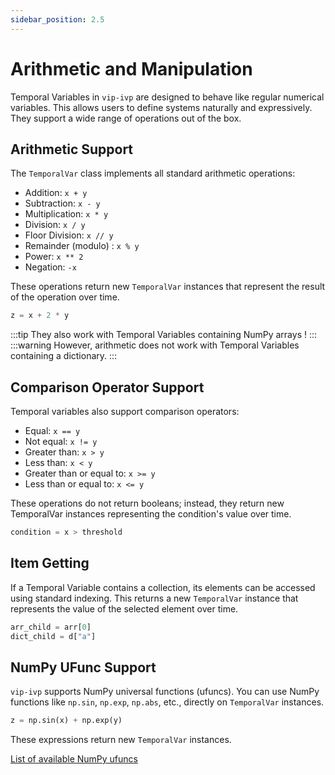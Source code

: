 ```yaml
---
sidebar_position: 2.5
---
```


# Arithmetic and Manipulation

Temporal Variables in `vip-ivp` are designed to behave like regular numerical variables. This allows users to define systems naturally and expressively. They support a wide range of operations out of the box.

## Arithmetic Support

The `TemporalVar` class implements all standard arithmetic operations:

- Addition: `x + y`
- Subtraction: `x - y`
- Multiplication: `x * y`
- Division: `x / y`
- Floor Division: `x // y`
- Remainder (modulo) : `x % y`
- Power: `x ** 2`
- Negation: `-x`

These operations return new `TemporalVar` instances that represent the result of the operation over time.

```python
z = x + 2 * y
```

:::tip
They also work with Temporal Variables containing NumPy arrays !
:::
:::warning
However, arithmetic does not work with Temporal Variables containing a dictionary.
:::

## Comparison Operator Support

Temporal variables also support comparison operators:

- Equal: `x == y`
- Not equal: `x != y`
- Greater than: `x > y`
- Less than: `x < y`
- Greater than or equal to: `x >= y`
- Less than or equal to: `x <= y`

These operations do not return booleans; instead, they return new TemporalVar instances representing the condition's value over time.

```python
condition = x > threshold
```

## Item Getting

If a Temporal Variable contains a collection, its elements can be accessed using standard indexing. This returns a new `TemporalVar` instance that represents the value of the selected element over time.

```python
arr_child = arr[0]
dict_child = d["a"]
```

## NumPy UFunc Support

`vip-ivp` supports NumPy universal functions (ufuncs). You can use NumPy functions like `np.sin`, `np.exp`, `np.abs`, etc., directly on `TemporalVar` instances.

```python
z = np.sin(x) + np.exp(y)
```

These expressions return new `TemporalVar` instances.

[List of available NumPy ufuncs](https://numpy.org/doc/stable/reference/ufuncs.html)
